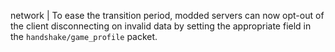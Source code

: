 network | To ease the transition period, modded servers can now opt-out of the client disconnecting on invalid data by setting the appropriate field in the `handshake/game_profile` packet.
